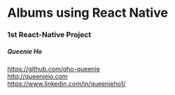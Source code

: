 # Albums using React Native  
### 1st React-Native Project


##### Queenie Ho  
https://github.com/qho-queenie  
http://queenieio.com  
https://www.linkedin.com/in/queenieho1/  
